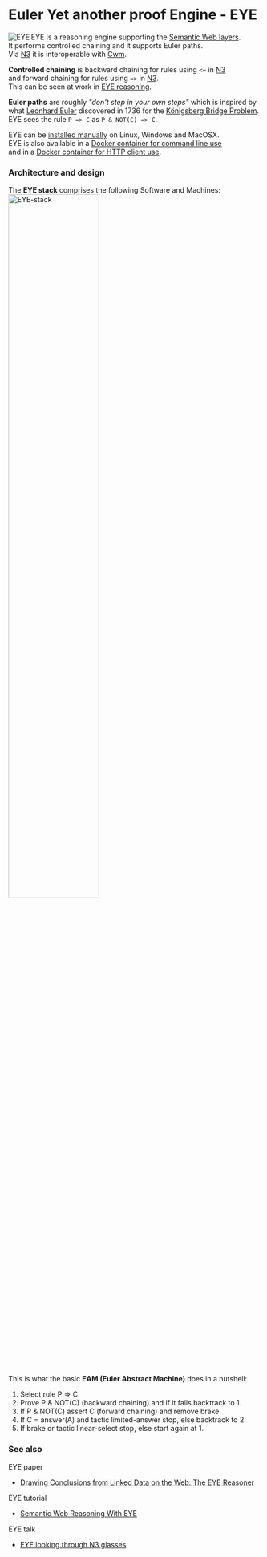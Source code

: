 # Euler Yet another proof Engine - EYE

<img align="left" src="http://josd.github.io/images/eye.png" alt="EYE"/> EYE is a reasoning engine supporting the [Semantic Web layers](http://www.w3.org/DesignIssues/diagrams/sweb-stack/2006a).  
It performs controlled chaining and it supports Euler paths.  
Via [N3](http://www.w3.org/TeamSubmission/n3/) it is interoperable with [Cwm](http://www.w3.org/2000/10/swap/doc/cwm).  

__Controlled chaining__ is backward chaining for rules using `<=` in [N3](http://www.w3.org/TeamSubmission/n3/)  
and forward chaining for rules using `=>` in [N3](http://www.w3.org/TeamSubmission/n3/).  
This can be seen at work in [EYE reasoning](http://github.com/josd/eye/tree/master/reasoning).  

__Euler paths__ are roughly _"don't step in your own steps"_ which is inspired by  
what [Leonhard Euler](http://en.wikipedia.org/wiki/Leonhard_Euler) discovered in 1736 for the [Königsberg Bridge Problem](http://mathworld.wolfram.com/KoenigsbergBridgeProblem.html).  
EYE sees the rule `P => C` as `P & NOT(C) => C`.  

EYE can be [installed manually](http://github.com/josd/eye/blob/master/INSTALL) on Linux, Windows and MacOSX.  
EYE is also available in a [Docker container for command line use](http://hub.docker.com/r/bdevloed/eye/)  
and in a [Docker container for HTTP client use](http://hub.docker.com/r/bdevloed/eyeserver/).  

### Architecture and design

The __EYE stack__ comprises the following Software and Machines:  
<img src="http://josd.github.io/images/EYE-stack.png" width="60%" height="60%" alt="EYE-stack"/>  

This is what the basic __EAM (Euler Abstract Machine)__ does in a nutshell:
1. Select rule P => C  
2. Prove P & NOT(C) (backward chaining) and if it fails backtrack to 1.  
3. If P & NOT(C) assert C (forward chaining) and remove brake  
4. If C = answer(A) and tactic limited-answer stop, else backtrack to 2.  
5. If brake or tactic linear-select stop, else start again at 1.  

### See also

EYE paper
* [Drawing Conclusions from Linked Data on the Web: The EYE Reasoner](http://josd.github.io/Papers/EYE.pdf)

EYE tutorial
* [Semantic Web Reasoning With EYE](http://n3.restdesc.org/)

EYE talk
* [EYE looking through N3 glasses](http://josd.github.io/Talks/2012/04swig/index.html)
